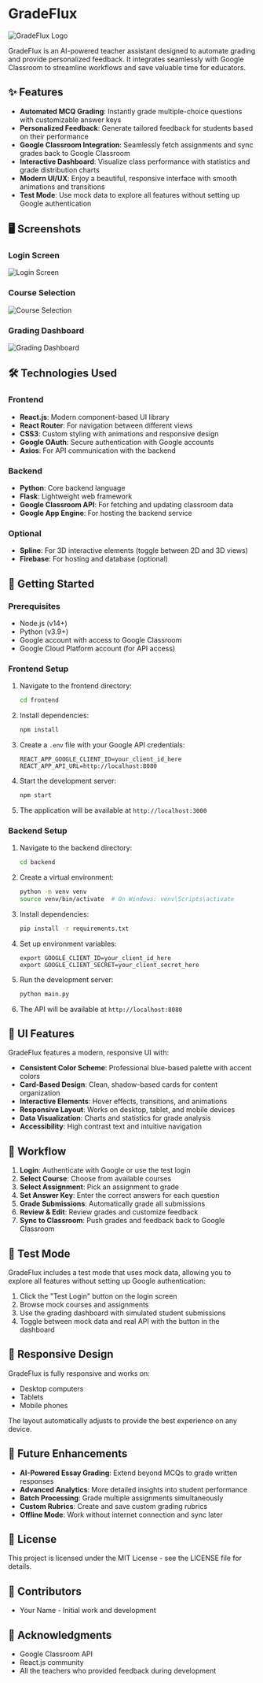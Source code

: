 # GradeFlux

![GradeFlux Logo](https://via.placeholder.com/150x50/4a6cf7/ffffff?text=GradeFlux)

GradeFlux is an AI-powered teacher assistant designed to automate grading and provide personalized feedback. It integrates seamlessly with Google Classroom to streamline workflows and save valuable time for educators.

## ✨ Features

- **Automated MCQ Grading**: Instantly grade multiple-choice questions with customizable answer keys
- **Personalized Feedback**: Generate tailored feedback for students based on their performance
- **Google Classroom Integration**: Seamlessly fetch assignments and sync grades back to Google Classroom
- **Interactive Dashboard**: Visualize class performance with statistics and grade distribution charts
- **Modern UI/UX**: Enjoy a beautiful, responsive interface with smooth animations and transitions
- **Test Mode**: Use mock data to explore all features without setting up Google authentication

## 🖥️ Screenshots

### Login Screen
![Login Screen](https://via.placeholder.com/800x400/f5f7fa/4a6cf7?text=Login+Screen)

### Course Selection
![Course Selection](https://via.placeholder.com/800x400/f5f7fa/4a6cf7?text=Course+Selection)

### Grading Dashboard
![Grading Dashboard](https://via.placeholder.com/800x400/f5f7fa/4a6cf7?text=Grading+Dashboard)

## 🛠️ Technologies Used

### Frontend
- **React.js**: Modern component-based UI library
- **React Router**: For navigation between different views
- **CSS3**: Custom styling with animations and responsive design
- **Google OAuth**: Secure authentication with Google accounts
- **Axios**: For API communication with the backend

### Backend
- **Python**: Core backend language
- **Flask**: Lightweight web framework
- **Google Classroom API**: For fetching and updating classroom data
- **Google App Engine**: For hosting the backend service

### Optional
- **Spline**: For 3D interactive elements (toggle between 2D and 3D views)
- **Firebase**: For hosting and database (optional)

## 🚀 Getting Started

### Prerequisites
- Node.js (v14+)
- Python (v3.9+)
- Google account with access to Google Classroom
- Google Cloud Platform account (for API access)

### Frontend Setup

1. Navigate to the frontend directory:
   ```bash
   cd frontend
   ```

2. Install dependencies:
   ```bash
   npm install
   ```

3. Create a `.env` file with your Google API credentials:
   ```
   REACT_APP_GOOGLE_CLIENT_ID=your_client_id_here
   REACT_APP_API_URL=http://localhost:8080
   ```

4. Start the development server:
   ```bash
   npm start
   ```

5. The application will be available at `http://localhost:3000`

### Backend Setup

1. Navigate to the backend directory:
   ```bash
   cd backend
   ```

2. Create a virtual environment:
   ```bash
   python -m venv venv
   source venv/bin/activate  # On Windows: venv\Scripts\activate
   ```

3. Install dependencies:
   ```bash
   pip install -r requirements.txt
   ```

4. Set up environment variables:
   ```
   export GOOGLE_CLIENT_ID=your_client_id_here
   export GOOGLE_CLIENT_SECRET=your_client_secret_here
   ```

5. Run the development server:
   ```bash
   python main.py
   ```

6. The API will be available at `http://localhost:8080`

## 🎨 UI Features

GradeFlux features a modern, responsive UI with:

- **Consistent Color Scheme**: Professional blue-based palette with accent colors
- **Card-Based Design**: Clean, shadow-based cards for content organization
- **Interactive Elements**: Hover effects, transitions, and animations
- **Responsive Layout**: Works on desktop, tablet, and mobile devices
- **Data Visualization**: Charts and statistics for grade analysis
- **Accessibility**: High contrast text and intuitive navigation

## 🔄 Workflow

1. **Login**: Authenticate with Google or use the test login
2. **Select Course**: Choose from available courses
3. **Select Assignment**: Pick an assignment to grade
4. **Set Answer Key**: Enter the correct answers for each question
5. **Grade Submissions**: Automatically grade all submissions
6. **Review & Edit**: Review grades and customize feedback
7. **Sync to Classroom**: Push grades and feedback back to Google Classroom

## 🧪 Test Mode

GradeFlux includes a test mode that uses mock data, allowing you to explore all features without setting up Google authentication:

1. Click the "Test Login" button on the login screen
2. Browse mock courses and assignments
3. Use the grading dashboard with simulated student submissions
4. Toggle between mock data and real API with the button in the dashboard

## 📱 Responsive Design

GradeFlux is fully responsive and works on:
- Desktop computers
- Tablets
- Mobile phones

The layout automatically adjusts to provide the best experience on any device.

## 🔮 Future Enhancements

- **AI-Powered Essay Grading**: Extend beyond MCQs to grade written responses
- **Advanced Analytics**: More detailed insights into student performance
- **Batch Processing**: Grade multiple assignments simultaneously
- **Custom Rubrics**: Create and save custom grading rubrics
- **Offline Mode**: Work without internet connection and sync later

## 📄 License

This project is licensed under the MIT License - see the LICENSE file for details.

## 👥 Contributors

- Your Name - Initial work and development

## 🙏 Acknowledgments

- Google Classroom API
- React.js community
- All the teachers who provided feedback during development 